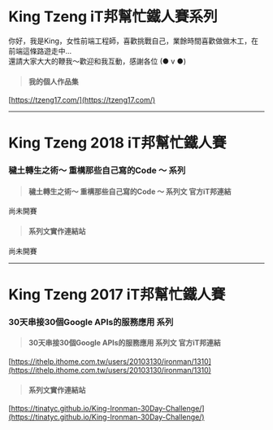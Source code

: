 # King Tzeng iT邦幫忙鐵人賽系列

你好，我是King，女性前端工程師，喜歡挑戰自己，業餘時間喜歡做做木工，在前端這條路遊走中...<br  />還請大家大大的鞭我～歡迎和我互動，感謝各位 (● v ●)

> #### 我的個人作品集

[https://tzeng17.com/](https://tzeng17.com/)

---
# King Tzeng 2018 iT邦幫忙鐵人賽 
### 穢土轉生之術～ 重構那些自己寫的Code ～  系列

> #### 穢土轉生之術～ 重構那些自己寫的Code ～ 系列文 官方iT邦連結
尚未開賽

> #### 系列文實作連結站
尚未開賽

---
# King Tzeng 2017 iT邦幫忙鐵人賽 
### 30天串接30個Google APIs的服務應用 系列

> #### 30天串接30個Google APIs的服務應用 系列文 官方iT邦連結

[https://ithelp.ithome.com.tw/users/20103130/ironman/1310](https://ithelp.ithome.com.tw/users/20103130/ironman/1310)

> #### 系列文實作連結站

[https://tinatyc.github.io/King-Ironman-30Day-Challenge/](https://tinatyc.github.io/King-Ironman-30Day-Challenge/)

